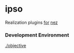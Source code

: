 ipso
====

Realization plugins [for](https://github.com/nomilous/eo) [nez](https://github.com/nomilous/nez)

### Development Environment 

[./objective](https://github.com/nomilous/ipso/blob/master/objective)
